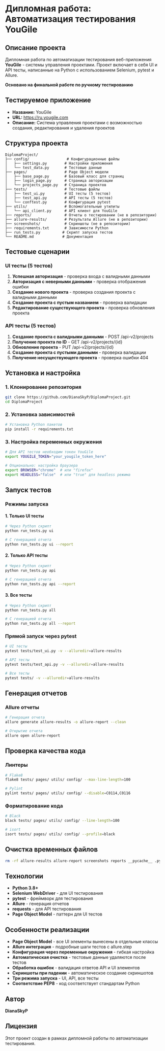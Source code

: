 # Дипломная работа: Автоматизация тестирования YouGile

## Описание проекта

Дипломная работа по автоматизации тестирования веб-приложения **YouGile** - системы управления проектами. Проект включает в себя UI и API тесты, написанные на Python с использованием Selenium, pytest и Allure.

**Основано на финальной работе по ручному тестированию**

## Тестируемое приложение

- **Название:** YouGile
- **URL:** https://ru.yougile.com
- **Описание:** Система управления проектами с возможностью создания, редактирования и удаления проектов

## Структура проекта

```
DiplomaProject/
├── config/                 # Конфигурационные файлы
│   ├── settings.py        # Настройки приложения
│   └── test_data.py       # Тестовые данные
├── pages/                 # Page Object модели
│   ├── base_page.py       # Базовый класс для страниц
│   ├── login_page.py      # Страница авторизации
│   └── projects_page.py   # Страница проектов
├── tests/                 # Тестовые файлы
│   ├── test_ui.py         # UI тесты (5 тестов)
│   ├── test_api.py        # API тесты (5 тестов)
│   └── conftest.py        # Конфигурация pytest
├── utils/                 # Вспомогательные утилиты
│   └── api_client.py      # API клиент для YouGile
├── reports/               # Отчеты о тестировании (не в репозитории)
├── allure-results/        # Результаты Allure (не в репозитории)
├── screenshots/           # Скриншоты (не в репозитории)
├── requirements.txt       # Зависимости Python
├── run_tests.py          # Скрипт запуска тестов
└── README.md             # Документация
```

## Тестовые сценарии

### UI тесты (5 тестов)
1. **Успешная авторизация** - проверка входа с валидными данными
2. **Авторизация с неверными данными** - проверка отображения ошибки
3. **Создание нового проекта** - проверка создания проекта с валидными данными
4. **Создание проекта с пустым названием** - проверка валидации
5. **Редактирование существующего проекта** - проверка обновления проекта

### API тесты (5 тестов)
1. **Создание проекта с валидными данными** - POST /api-v2/projects
2. **Получение проекта по ID** - GET /api-v2/projects/{id}
3. **Обновление проекта** - PUT /api-v2/projects/{id}
4. **Создание проекта с пустыми данными** - проверка валидации
5. **Получение несуществующего проекта** - проверка ошибки 404

## Установка и настройка

### 1. Клонирование репозитория
```bash
git clone https://github.com/DianaSkyP/DiplomaProject.git
cd DiplomaProject
```

### 2. Установка зависимостей
```bash
# Установка Python пакетов
pip install -r requirements.txt

```

### 3. Настройка переменных окружения
```bash
# Для API тестов необходим токен YouGile
export YOUGILE_TOKEN="your_yougile_token_here"

# Опционально: настройка браузера
export BROWSER="chrome"  # или "firefox"
export HEADLESS="false"  # или "true" для headless режима
```

## Запуск тестов

### Режимы запуска

#### 1. Только UI тесты
```bash
# Через Python скрипт
python run_tests.py ui

# С генерацией отчета
python run_tests.py ui --report
```

#### 2. Только API тесты
```bash
# Через Python скрипт
python run_tests.py api

# С генерацией отчета
python run_tests.py api --report
```

#### 3. Все тесты
```bash
# Через Python скрипт
python run_tests.py all

# С генерацией отчета
python run_tests.py all --report
```

### Прямой запуск через pytest
```bash
# UI тесты
pytest tests/test_ui.py -v --alluredir=allure-results

# API тесты
pytest tests/test_api.py -v --alluredir=allure-results

# Все тесты
pytest tests/ -v --alluredir=allure-results
```

## Генерация отчетов

### Allure отчеты
```bash
# Генерация отчета
allure generate allure-results -o allure-report --clean

# Открытие отчета
allure open allure-report

```

## Проверка качества кода

### Линтеры
```bash
# Flake8
flake8 tests/ pages/ utils/ config/ --max-line-length=100

# Pylint
pylint tests/ pages/ utils/ config/ --disable=C0114,C0116

```

### Форматирование кода
```bash
# Black
black tests/ pages/ utils/ config/ --line-length=100

# isort
isort tests/ pages/ utils/ config/ --profile=black

```

## Очистка временных файлов
```bash
rm -rf allure-results allure-report screenshots reports __pycache__ .pytest_cache
```

## Технологии

- **Python 3.8+**
- **Selenium WebDriver** - для UI тестирования
- **pytest** - фреймворк для тестирования
- **Allure** - генерация отчетов
- **requests** - для API тестирования
- **Page Object Model** - паттерн для UI тестов

## Особенности реализации

- **Page Object Model** - все UI элементы вынесены в отдельные классы
- **Allure интеграция** - подробные шаги тестов с allure.step
- **Конфигурация через переменные окружения** - гибкая настройка
- **Автоматическая очистка** - тестовые данные удаляются после тестов
- **Обработка ошибок** - валидация ответов API и UI элементов
- **Скриншоты при падении** - автоматическое создание скриншотов
- **Три режима запуска** - UI, API, все тесты
- **Соответствие PEP8** - код соответствует стандартам Python

## Автор

**DianaSkyP**

## Лицензия

Этот проект создан в рамках дипломной работы по автоматизации тестирования.